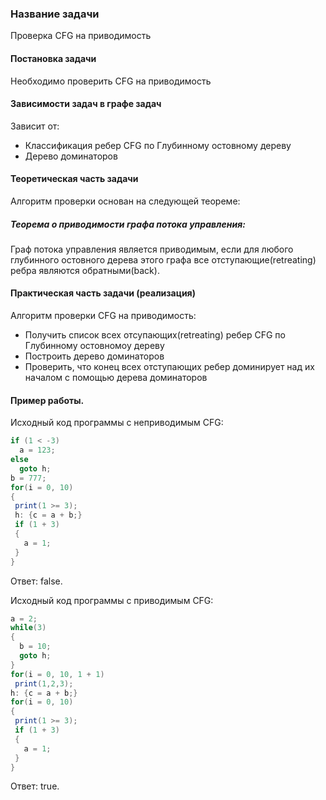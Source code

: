 ### Название задачи
Проверка CFG на приводимость
#### Постановка задачи
Необходимо проверить CFG на приводимость
#### Зависимости задач в графе задач
Зависит от:
* Классификация ребер CFG по Глубинному остовному дереву
* Дерево доминаторов

#### Теоретическая часть задачи
Алгоритм проверки основан на следующей теореме:
##### Теорема о приводимости графа потока управления:
Граф потока управления является приводимым, если для любого глубинного остовного дерева 
этого графа все отступающие(retreating) ребра являются обратными(back).

#### Практическая часть задачи (реализация)
Алгоритм проверки CFG на приводимость:
* Получить список всех отсупающих(retreating) ребер CFG по Глубинному остовномоу дереву
* Построить дерево доминаторов
* Проверить, что конец всех отступающих ребер доминирует над их началом с помощью дерева доминаторов

#### Пример работы.
Исходный код программы с неприводимым CFG:
```csharp
if (1 < -3)
  a = 123;
else
  goto h;
b = 777;
for(i = 0, 10)
{
 print(1 >= 3);
 h: {c = a + b;}
 if (1 + 3)
 {
   a = 1;
 }
}
```
Ответ: false.

Исходный код программы с приводимым CFG:
```csharp
a = 2;
while(3)
{
  b = 10;
  goto h;
}
for(i = 0, 10, 1 + 1)
 print(1,2,3);
h: {c = a + b;}
for(i = 0, 10)
{
 print(1 >= 3);
 if (1 + 3)
 {
   a = 1;
 }
}
```
Ответ: true.


